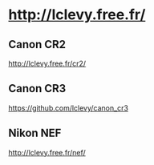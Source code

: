 # http://lclevy.free.fr/

## Canon CR2

http://lclevy.free.fr/cr2/

## Canon CR3

https://github.com/lclevy/canon_cr3

## Nikon NEF

http://lclevy.free.fr/nef/
